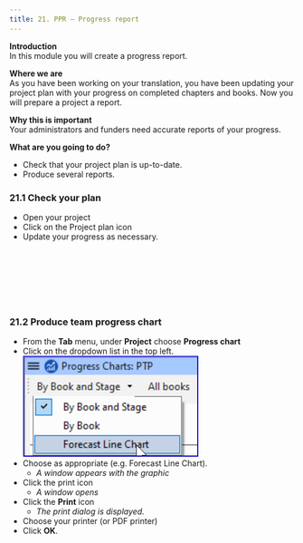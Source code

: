 ```yaml
---
title: 21. PPR – Progress report
---
```

**Introduction**  
In this module you will create a progress report.

**Where we are**  
As you have been working on your translation, you have been updating your project plan with your progress on completed chapters and books. Now you will prepare a project a report.

**Why this is important**  
Your administrators and funders need accurate reports of your progress.

**What are you going to do?**  
-  Check that your project plan is up-to-date.
-  Produce several reports.

### 21.1 Check your plan
-  Open your project
-  Click on the Project plan icon
-  Update your progress as necessary.

 
-----

 
-----

### 21.2 Produce team progress chart
-  From the **Tab** menu, under **Project** choose **Progress chart**
-  Click on the dropdown list in the top left.  
    ![wordml://116.png](../media/fa1d3248390ef13abbe36dce13dbd4ec.png)
-  Choose as appropriate (e.g. Forecast Line Chart).  
    -  *A window appears with the graphic*
-  Click the print icon  
    -  *A window opens*
-  Click the **Print** icon  
    -  *The print dialog is displayed.*
-  Choose your printer (or PDF printer)
-  Click **OK**.
